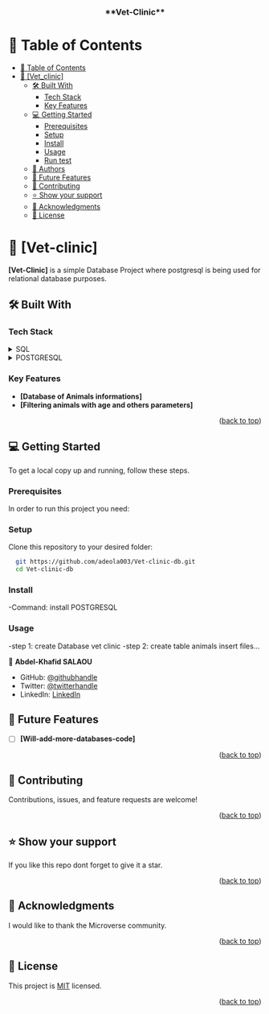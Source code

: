 <a name="readme-top"></a>

<div align="center">

  <h3><b>**Vet-Clinic**</b></h3>

</div>

<!-- TABLE OF CONTENTS -->

# 📗 Table of Contents

- [📗 Table of Contents](#-table-of-contents)
- [📖 \[Vet\_clinic\] ](#-vet_clinic-)
  - [🛠 Built With ](#-built-with-)
    - [Tech Stack ](#tech-stack-)
    - [Key Features ](#key-features-)
  - [💻 Getting Started ](#-getting-started-)
    - [Prerequisites](#prerequisites)
    - [Setup](#setup)
    - [Install](#install)
    - [Usage](#usage)
    - [Run test](#run-test)
  - [👥 Authors ](#-authors-)
  - [🔭 Future Features ](#-future-features-)
  - [🤝 Contributing ](#-contributing-)
  - [⭐️ Show your support ](#️-show-your-support-)
  - [🙏 Acknowledgments ](#-acknowledgments-)
  - [📝 License ](#-license-)

<!-- PROJECT DESCRIPTION -->

# 📖 [Vet-clinic] <a name="about-project"></a>

**[Vet-Clinic]** is a simple Database Project where postgresql is being used for relational database purposes.

## 🛠 Built With <a name="built-with"></a>

### Tech Stack <a name="tech-stack"></a>


<details>
  <summary>SQL</summary>
</details>
<details>
  <summary>POSTGRESQL</summary>
</details>




<!-- Features -->

### Key Features <a name="key-features"></a>


- **[Database of Animals informations]**
- **[Filtering animals with age and others parameters]**


<p align="right">(<a href="#readme-top">back to top</a>)</p>

<!-- LIVE DEMO -->


<!-- GETTING STARTED -->

## 💻 Getting Started <a name="getting-started"></a>


To get a local copy up and running, follow these steps.


### Prerequisites

In order to run this project you need: 


### Setup
Clone this repository to your desired folder:

```sh
  git https://github.com/adeola003/Vet-clinic-db.git
  cd Vet-clinic-db
```

### Install
-Command: install POSTGRESQL


### Usage
-step 1: create Database vet clinic
-step 2: create table animals
insert files...


<!-- AUTHORS -->

👤 **Abdel-Khafid SALAOU**

- GitHub: [@githubhandle](https://github.com/adeola003)
- Twitter: [@twitterhandle](https://twitter.com/khadaf6)
- LinkedIn: [LinkedIn](https://www.linkedin.com/in/abdel-khafid-salaou-a18396161)

<!-- FUTURE FEATURES -->

## 🔭 Future Features <a name="future-features"></a>

- [ ] **[Will-add-more-databases-code]**
<p align="right">(<a href="#readme-top">back to top</a>)</p>

<!-- CONTRIBUTING -->

## 🤝 Contributing <a name="contributing"></a>

Contributions, issues, and feature requests are welcome!


<p align="right">(<a href="#readme-top">back to top</a>)</p>

<!-- SUPPORT -->

## ⭐️ Show your support <a name="support"></a>


If you like this repo dont forget to give it a star.

<p align="right">(<a href="#readme-top">back to top</a>)</p>

<!-- ACKNOWLEDGEMENTS -->

## 🙏 Acknowledgments <a name="acknowledgements"></a>

I would like to thank the Microverse community.

<p align="right">(<a href="#readme-top">back to top</a>)</p>

<!-- LICENSE -->

## 📝 License <a name="license"></a>

This project is [MIT](/LICENSE) licensed.

<p align="right">(<a href="#readme-top">back to top</a>)</p>